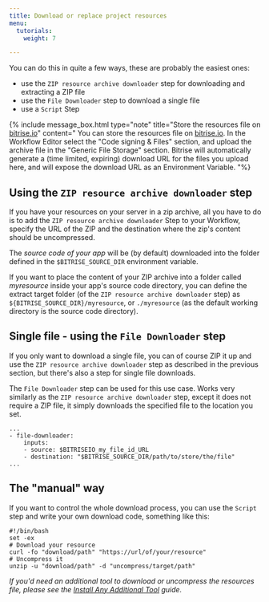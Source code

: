 ```yaml
---
title: Download or replace project resources
menu:
  tutorials:
    weight: 7

---
```

You can do this in quite a few ways, these are probably the easiest ones:

* use the `ZIP resource archive downloader` step for downloading and extracting a ZIP file
* use the `File Downloader` step to download a single file
* use a `Script` Step

{% include message_box.html type="note" title="Store the resources file on [bitrise.io](https://www.bitrise.io)" content="
You can store the resources file on [bitrise.io](https://www.bitrise.io).
In the Workflow Editor select the \"Code signing & Files\" section,
and upload the archive file in the \"Generic File Storage\" section.
Bitrise will automatically generate a (time limited, expiring) download URL
for the files you upload here, and will expose the download URL
as an Environment Variable.
"%}

## Using the `ZIP resource archive downloader` step

If you have your resources on your server in a zip archive, all you have to do
is to add the `ZIP resource archive downloader` Step to your Workflow,
specify the URL of the ZIP and the destination where the zip's content should be uncompressed.

The _source code of your app_ will be (by default) downloaded into the folder
defined in the `$BITRISE_SOURCE_DIR` environment variable.

If you want to place the content of your ZIP archive into a folder called *myresource*
inside your app's source code directory, you can define the extract target folder
(of the `ZIP resource archive downloader` step) as `${BITRISE_SOURCE_DIR}/myresource`,
or `./myresource` (as the default working directory is the source code directory).


## Single file - using the `File Downloader` step

If you only want to download a single file, you can of course ZIP it up and
use the `ZIP resource archive downloader` step as described in the previous section,
but there's also a step for single file downloads.

The `File Downloader` step can be used for this use case. Works very similarly as the
`ZIP resource archive downloader` step, except it does not require a ZIP file,
it simply downloads the specified file to the location you set.


```
...
- file-downloader:
    inputs:
    - source: $BITRISEIO_my_file_id_URL
    - destination: "$BITRISE_SOURCE_DIR/path/to/store/the/file"
...
```


## The "manual" way

If you want to control the whole download process, you can use the `Script` step
and write your own download code, something like this:

```
#!/bin/bash
set -ex
# Download your resource
curl -fo "download/path" "https://url/of/your/resource"
# Uncompress it
unzip -u "download/path" -d "uncompress/target/path"
```

_If you'd need an additional tool to download or uncompress the resources file,
please see the [Install Any Additional Tool](/tips-and-tricks/install-additional-tools/) guide._